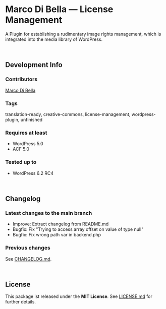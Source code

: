 # Marco Di Bella &mdash; License Management
A Plugin for establishing a rudimentary image rights management, which is integrated into the media library of WordPress.

<br>

## Development Info

### Contributors
[Marco Di Bella ](https://github.com/mdibella-dev)

### Tags
translation-ready, creative-commons, license-management, wordpress-plugin, unfinished

### Requires at least

* WordPress 5.0
* ACF 5.0

### Tested up to

* WordPress 6.2 RC4

<br>

## Changelog

### Latest changes to the main branch

* Improve: Extract changelog from README.md
* Bugfix: Fix "Trying to access array offset on value of type null"
* Bugfix: Fix wrong path var in backend.php


### Previous changes

See [CHANGELOG.md](https://github.com/mdibella-dev/mdb-license-management/blob/main/CHANGELOG.md).

<br>

## License

This package ist released under the **MIT License**. See [LICENSE.md](https://github.com/mdibella-dev/mdb-license-management/blob/main/LICENSE.md) for further details.
